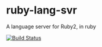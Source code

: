 # ruby-lang-svr

A language server for Ruby2, in ruby

[![Build Status](https://api.travis-ci.org/HookyQR/ruby-lang-svr.svg?branch=master)](https://travis-ci.org/HookyQR/ruby-lang-svr)
